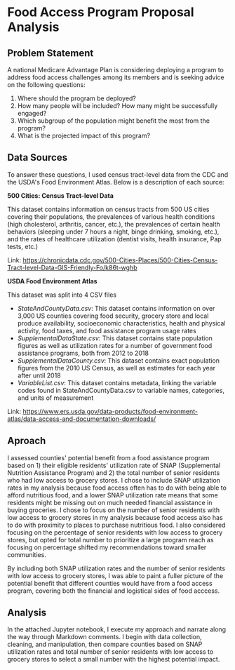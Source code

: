 # Food Access Program Proposal Analysis

## Problem Statement

A national Medicare Advantage Plan is considering deploying a program to address food access challenges among its members and is seeking advice on the following questions: 

1) Where should the program be deployed?
2) How many people will be included? How many might be successfully engaged?
3) Which subgroup of the population might benefit the most from the program?
4) What is the projected impact of this program?

## Data Sources 
To answer these questions, I used census tract-level data from the CDC and the USDA's Food Environment Atlas. Below is a description of each source: 

**500 Cities: Census Tract-level Data**

This dataset contains information on census tracts from 500 US cities covering their populations, the prevalences of various health conditions (high cholesterol, arthritis, cancer, etc.), the prevalences of certain health behaviors (sleeping under 7 hours a night, binge drinking, smoking, etc.), and the rates of healthcare utilization (dentist visits, health insurance, Pap tests, etc.)  

Link: https://chronicdata.cdc.gov/500-Cities-Places/500-Cities-Census-Tract-level-Data-GIS-Friendly-Fo/k86t-wghb

**USDA Food Environment Atlas**

This dataset was split into 4 CSV files  
* _StateAndCountyData.csv_: This dataset contains information on over 3,000 US counties covering food security, grocery store and local produce availability, socioeconomic characteristics, health and physical activity, food taxes, and food assistance program usage rates
* _SupplementalDataState.csv_: This dataset contains state population figures as well as utilization rates for a number of government food assistance programs, both from 2012 to 2018
* _SupplementalDataCounty.csv_: This dataset contains exact population figures from the 2010 US Census, as well as estimates for each year after until 2018
* _VariableList.csv_: This dataset contains metadata, linking the variable codes found in StateAndCountyData.csv to variable names, categories, and units of measurement  

Link: https://www.ers.usda.gov/data-products/food-environment-atlas/data-access-and-documentation-downloads/

## Aproach 
I assessed counties' potential benefit from a food assistance program based on 1) their eligible residents' utilization rate of SNAP (Supplemental Nutrition Assistance Program) and 2) the total number of senior residents who had low access to grocery stores. I chose to include SNAP utilization rates in my analysis because food access often has to do with being able to afford nutritious food, and a lower SNAP utilization rate means that some residents might be missing out on much needed financial assistance in buying groceries. I chose to focus on the number of senior residents with low access to grocery stores in my analysis because food access also has to do with proximity to places to purchase nutritious food. I also considered focusing on the percentage of senior residents with low access to grocery stores, but opted for total number to prioritize a large program reach as focusing on percentage shifted my recommendations toward smaller communities. 

By including both SNAP utilization rates and the number of senior residents with low access to grocery stores, I was able to paint a fuller picture of the potential benefit that different counties would have from a food access program, covering both the financial and logistical sides of food acccess. 

## Analysis
In the attached Jupyter notebook, I execute my approach and narrate along the way through Markdown comments. I begin with data collection, cleaning, and manipulation, then compare counties based on SNAP utilization rates and total number of senior residents with low access to grocery stores to select a small number with the highest potential impact. 

